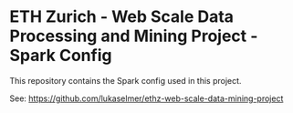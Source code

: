 # ETH Zurich - Web Scale Data Processing and Mining Project - Spark Config

This repository contains the Spark config used in this project.

See: https://github.com/lukaselmer/ethz-web-scale-data-mining-project
